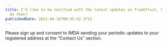 ```yaml
---
title: I’d like to be notified with the latest updates on TradeTrust. How can I
  do that?
publishedDate: 2021-04-16T08:55:52.371Z
---
```

Please sign up and consent to IMDA sending your periodic updates to your registered address at the “Contact Us” section.